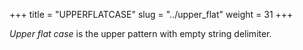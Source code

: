 +++
title = "UPPERFLATCASE"
slug = "../upper_flat"
weight = 31
+++

_Upper flat case_ is the upper pattern with empty string delimiter.
